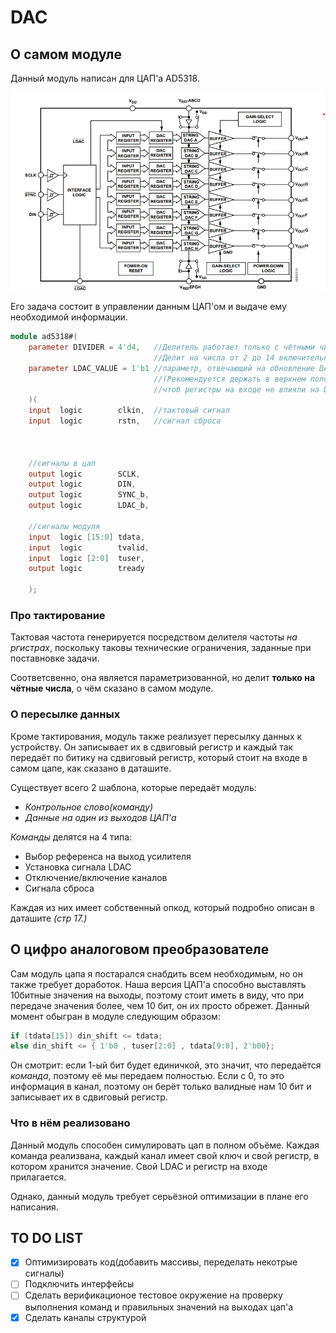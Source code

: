 # DAC

## О самом модуле

Данный модуль написан для ЦАП'а AD5318.

![dac_ad5318](https://github.com/0TulipRose0/DAC/blob/main/Pics%20and%20datasheat/DAC%20ad53xx.png)

Его задача состоит в управлении данным ЦАП'ом и выдаче ему необходимой информации.

```verilog
module ad5318#(
    parameter DIVIDER = 4'd4,   //Делитель работает только с чётными числами!!
                                //Делит на числа от 2 до 14 включительно
    parameter LDAC_VALUE = 1'b1 //параметр, отвечающий на обновление DAC регистров
                                //(Рекомендуется держать в верхнем положении,
                                //чтоб регистры на входе не влияли на DAC регистры при запуске
    )(
    input  logic        clkin,  //тактовый сигнал
    input  logic        rstn,   //сигнал сброса
    
    
    
    //сигналы в цап
    output logic        SCLK,
    output logic        DIN,
    output logic        SYNC_b,
    output logic        LDAC_b,
    
    //сигналы модуля
    input  logic [15:0] tdata,
    input  logic        tvalid,
    input  logic [2:0]  tuser,
    output logic        tready
    
    );
```
### Про тактирование

Тактовая частота генерируется посредством делителя частоты *на ргистрах*, поскольку таковы технические ограничения, заданные при поставновке задачи.

Соответсвенно, она является параметризованной, но делит **только на чётные числа**, о чём сказано в самом модуле.
### О пересылке данных

Кроме тактирования, модуль также реализует пересылку данных к устройству.
Он записывает их в сдвиговый регистр и каждый так передаёт по битику на сдвиговый регистр, который стоит на входе в самом цапе, как сказано в даташите.

Существует всего 2 шаблона, которые передаёт модуль:
+ *Контрольное слово(команду)*
+ *Данные на один из выходов ЦАП'а*

*Команды* делятся на 4 типа:
+ Выбор референса на выход усилителя
+ Установка сигнала LDAC
+ Отключение/включение каналов
+ Сигнала сброса 

Каждая из них имеет собственный опкод, который подробно описан в даташите *(стр 17.)*

## О цифро аналоговом преобразователе

Сам модуль цапа я постарался снабдить всем необходимым, но он также требует доработок.
Наша версия ЦАП'а способно выставлять 10битные значения на выходы, поэтому стоит иметь в виду, что при передаче значения более, чем 10 бит, он их просто обрежет.
Данный момент обыгран в модуле следующим образом:
```verilog
if (tdata[15]) din_shift <= tdata;
else din_shift <= { 1'b0 , tuser[2:0] , tdata[9:0], 2'b00};
```

Он смотрит: если 1-ый бит будет единичкой, это значит, что передаётся *команда*, поэтому её мы передаем полностью. Если с 0, то это информация в канал, поэтому он берёт только валидные нам 10 бит и записывает их в сдвиговый регистр.

### Что в нём реализовано

Данный модуль способен симулировать цап в полном объёме.
Каждая команда реализвана, каждый канал имеет свой ключ и свой регистр, в котором хранится значение. Свой LDAC и регистр на входе прилагается.

Однако, данный модуль требует серьёзной оптимизации в плане его написания.

## TO DO LIST

- [X] Оптимизировать код(добавить массивы, переделать некотрые сигналы)
- [ ] Подключить интерфейсы
- [ ] Сделать верификационое тестовое окружение на проверку выполнения команд и правильных значений на выходах цап'а
- [X] Сделать каналы структурой 

